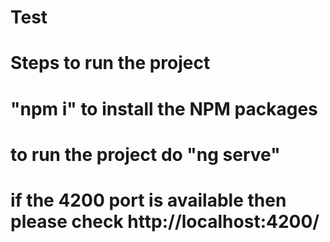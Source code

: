 # Test
# Steps to run the project
# "npm i" to install the NPM packages
# to run the project do "ng serve"
# if the 4200 port is available then please check http://localhost:4200/

